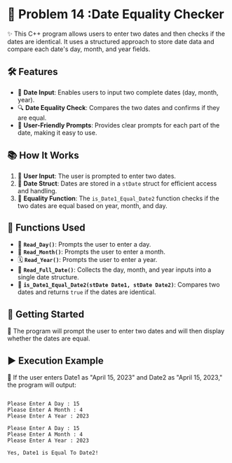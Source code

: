 # 📅 Problem 14 :Date Equality Checker 
✨ This C++ program allows users to enter two dates and then checks if the dates are identical. It uses a structured approach to store date data and compare each date's day, month, and year fields.

## 🛠️ Features
- 📆 **Date Input**: Enables users to input two complete dates (day, month, year).
- 🔍 **Date Equality Check**: Compares the two dates and confirms if they are equal.
- 👤 **User-Friendly Prompts**: Provides clear prompts for each part of the date, making it easy to use.

## 📚 How It Works
1. 👤 **User Input**: The user is prompted to enter two dates.
2. 📅 **Date Struct**: Dates are stored in a `stDate` struct for efficient access and handling.
3. 🔄 **Equality Function**: The `is_Date1_Equal_Date2` function checks if the two dates are equal based on year, month, and day.

## 🔧 Functions Used
- 📅 **`Read_Day()`**: Prompts the user to enter a day.
- 📆 **`Read_Month()`**: Prompts the user to enter a month.
- 🗓️ **`Read_Year()`**: Prompts the user to enter a year.
- 📅 **`Read_Full_Date()`**: Collects the day, month, and year inputs into a single date structure.
- 🔄 **`is_Date1_Equal_Date2(stDate Date1, stDate Date2)`**: Compares two dates and returns `true` if the dates are identical.

## 🚀 Getting Started

📅 The program will prompt the user to enter two dates and will then display whether the dates are equal.

## ▶️ Execution Example

🎯 If the user enters Date1 as "April 15, 2023" and Date2 as "April 15, 2023," the program will output:
```plaintext

Please Enter A Day : 15
Please Enter A Month : 4
Please Enter A Year : 2023

Please Enter A Day : 15
Please Enter A Month : 4
Please Enter A Year : 2023

Yes, Date1 is Equal To Date2!
